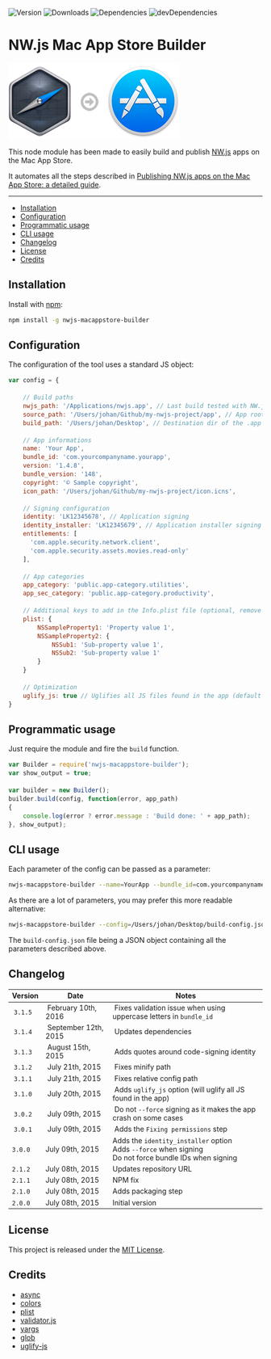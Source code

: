 ![Version](https://img.shields.io/npm/v/nwjs-macappstore-builder.svg)
![Downloads](https://img.shields.io/npm/dm/nwjs-macappstore-builder.svg)
![Dependencies](https://img.shields.io/david/johansatge/nwjs-macappstore-builder.svg)
![devDependencies](https://img.shields.io/david/dev/johansatge/nwjs-macappstore-builder.svg)

# NW.js Mac App Store Builder

![Icon](icon.jpg)

This node module has been made to easily build and publish [NW.js](http://nwjs.io) apps on the Mac App Store.

It automates all the steps described in [Publishing NW.js apps on the Mac App Store: a detailed guide](https://github.com/johansatge/nwjs-macappstore).

---

* [Installation](#installation)
* [Configuration](#configuration)
* [Programmatic usage](#programmatic-usage)
* [CLI usage](#cli-usage)
* [Changelog](#changelog)
* [License](#license)
* [Credits](#credits)

## Installation

Install with [npm](https://www.npmjs.com/):

```bash
npm install -g nwjs-macappstore-builder
```

## Configuration

The configuration of the tool uses a standard JS object:

```javascript
var config = {

    // Build paths
    nwjs_path: '/Applications/nwjs.app', // Last build tested with NW.js 0.12.2
    source_path: '/Users/johan/Github/my-nwjs-project/app', // App root (the dir with the package.json file)
    build_path: '/Users/johan/Desktop', // Destination dir of the .app build
    
    // App informations
    name: 'Your App',
    bundle_id: 'com.yourcompanyname.yourapp',
    version: '1.4.8',
    bundle_version: '148',
    copyright: '© Sample copyright',
    icon_path: '/Users/johan/Github/my-nwjs-project/icon.icns',
    
    // Signing configuration
    identity: 'LK12345678', // Application signing
    identity_installer: 'LK12345679', // Application installer signing (may be the same as identity)
    entitlements: [
      'com.apple.security.network.client',
      'com.apple.security.assets.movies.read-only'
    ],
       
    // App categories
    app_category: 'public.app-category.utilities',
    app_sec_category: 'public.app-category.productivity',
 
    // Additional keys to add in the Info.plist file (optional, remove if not needed)
    plist: {
        NSSampleProperty1: 'Property value 1',
        NSSampleProperty2: {
            NSSub1: 'Sub-property value 1',
            NSSub2: 'Sub-property value 1'
        }
    }
    
    // Optimization
    uglify_js: true // Uglifies all JS files found in the app (default is FALSE)
}
```

## Programmatic usage

Just require the module and fire the `build` function.

```javascript
var Builder = require('nwjs-macappstore-builder');
var show_output = true;

var builder = new Builder();
builder.build(config, function(error, app_path)
{
    console.log(error ? error.message : 'Build done: ' + app_path);
}, show_output);
```

## CLI usage

Each parameter of the config can be passed as a parameter:

```bash
nwjs-macappstore-builder --name=YourApp --bundle_id=com.yourcompanyname.yourapp [...]
```

As there are a lot of parameters, you may prefer this more readable alternative:

```bash
nwjs-macappstore-builder --config=/Users/johan/Desktop/build-config.json
```

The `build-config.json` file being a JSON object containing all the parameters described above.

## Changelog

| Version | Date | Notes |
| --- | --- | --- |
| `3.1.5` | February 10th, 2016 | Fixes validation issue when using uppercase letters in `bundle_id` |
| `3.1.4` | September 12th, 2015 | Updates dependencies |
| `3.1.3` | August 15th, 2015 | Adds quotes around code-signing identity |
| `3.1.2` | July 21th, 2015 | Fixes minify path |
| `3.1.1` | July 21th, 2015 | Fixes relative config path |
| `3.1.0` | July 20th, 2015 | Adds `uglify_js` option (will uglify all JS found in the app) |
| `3.0.2` | July 09th, 2015 | Do not `--force` signing as it makes the app crash on some cases |
| `3.0.1` | July 09th, 2015 | Adds the `Fixing permissions` step |
| `3.0.0` | July 09th, 2015 | Adds the `identity_installer` option<br>Adds `--force` when signing<br>Do not force bundle IDs when signing |
| `2.1.2` | July 08th, 2015 | Updates repository URL |
| `2.1.1` | July 08th, 2015 | NPM fix |
| `2.1.0` | July 08th, 2015 | Adds packaging step |
| `2.0.0` | July 08th, 2015 | Initial version |

## License

This project is released under the [MIT License](LICENSE).

## Credits

* [async](https://github.com/caolan/async)
* [colors](https://github.com/Marak/colors.js)
* [plist](https://github.com/TooTallNate/plist.js)
* [validator.js](validatorjs.org)
* [yargs](https://github.com/bcoe/yargs)
* [glob](https://github.com/isaacs/node-glob)
* [uglify-js](https://github.com/mishoo/UglifyJS2)
